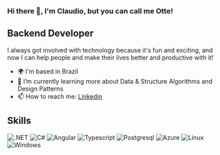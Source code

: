 ### Hi there 👋, I'm Claudio, but you can call me Otte!
Backend Developer
---
I always got involved with technology because it's fun and exciting, and now I can help people and make their lives better and productive with it!

- 🌍 I'm based in Brazil
- 🧠 I’m currently learning more about Data & Structure Algorithms and Design Patterns  
- 📫 How to reach me: [Linkedin](https://www.linkedin.com/in/claudiootte)

## Skills 
![.NET](https://img.shields.io/badge/.NET-512BD4?style=for-the-badge&logo=dotnet&logoColor=white)
![C#](https://camo.githubusercontent.com/dd433625a6e00049c26f08143705ff9e32d5da44f503f1be133664b11e37e34b/68747470733a2f2f696d672e736869656c64732e696f2f62616467652f432532332d3233393132303f7374796c653d666f722d7468652d6261646765266c6f676f3d632d7368617270266c6f676f436f6c6f723d7768697465)
![Angular](https://img.shields.io/badge/Angular-DD0031?style=for-the-badge&logo=angular&logoColor=white)
![Typescript](https://img.shields.io/badge/TypeScript-007ACC?style=for-the-badge&logo=typescript&logoColor=white)
![Postgresql](https://img.shields.io/badge/PostgreSQL-316192?style=for-the-badge&logo=postgresql&logoColor=white)
![Azure](https://img.shields.io/badge/Azure_DevOps-0078D7?style=for-the-badge&logo=azure-devops&logoColor=white)
![Linux](https://img.shields.io/badge/Linux-FCC624?style=for-the-badge&logo=linux&logoColor=black)
![Windows](https://img.shields.io/badge/Windows-0078D6?style=for-the-badge&logo=windows&logoColor=white)

